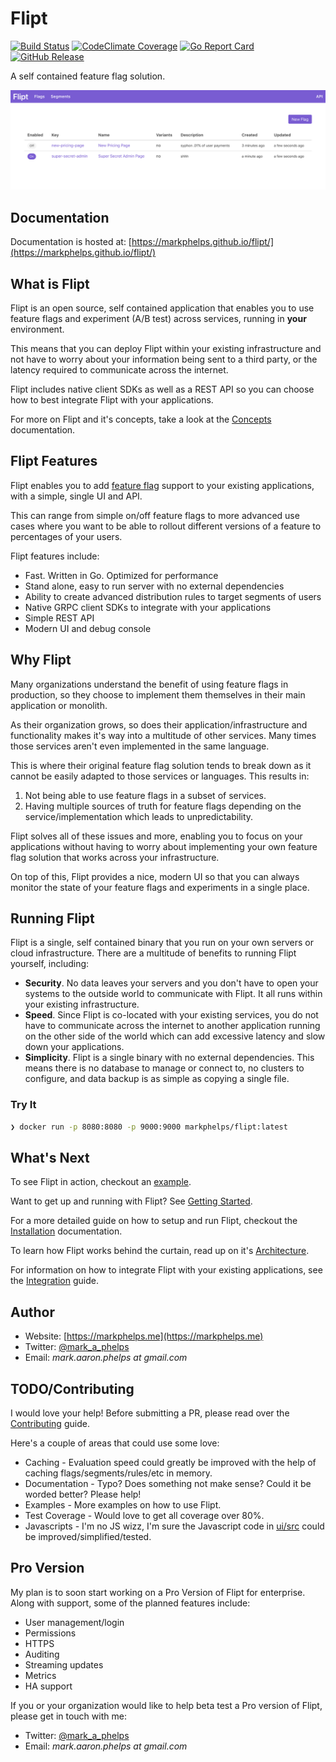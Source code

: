 # Flipt

[![Build Status](https://travis-ci.com/markphelps/flipt.svg?token=TBiDDmnBkCmRa867CqCG&branch=master)](https://travis-ci.com/markphelps/flipt)
[![CodeClimate Coverage](https://img.shields.io/codeclimate/coverage/markphelps/flipt.svg?style=flat)](https://codeclimate.com/github/markphelps/flipt)
[![Go Report Card](https://goreportcard.com/badge/github.com/markphelps/flipt)](https://goreportcard.com/report/github.com/markphelps/flipt)
[![GitHub Release](https://img.shields.io/github/release/markphelps/flipt.svg?style=flat)](https://github.com/markphelps/flipt/releases)

A self contained feature flag solution.

![Flipt](docs/assets/images/flipt.png)

## Documentation

Documentation is hosted at: [https://markphelps.github.io/flipt/](https://markphelps.github.io/flipt/)

## What is Flipt

Flipt is an open source, self contained application that enables you to use feature flags and experiment (A/B test) across services, running in **your** environment.

This means that you can deploy Flipt within your existing infrastructure and not have to worry about your information being sent to a third party, or the latency required to communicate across the internet.

Flipt includes native client SDKs as well as a REST API so you can choose how to best integrate Flipt with your applications.

For more on Flipt and it's concepts, take a look at the [Concepts](https://markphelps.github.io/flipt/concepts/) documentation.

## Flipt Features

Flipt enables you to add [feature flag](https://martinfowler.com/bliki/FeatureToggle.html) support to your existing applications, with a simple, single UI and API.

This can range from simple on/off feature flags to more advanced use cases where you want to be able to rollout different versions of a feature to percentages of your users.

Flipt features include:

* Fast. Written in Go. Optimized for performance
* Stand alone, easy to run server with no external dependencies
* Ability to create advanced distribution rules to target segments of users
* Native GRPC client SDKs to integrate with your applications
* Simple REST API
* Modern UI and debug console

## Why Flipt

Many organizations understand the benefit of using feature flags in production, so they choose to implement them themselves in their main application or monolith.

As their organization grows, so does their application/infrastructure and functionality makes it's way into a multitude of other services. Many times those services aren't even implemented in the same language.

This is where their original feature flag solution tends to break down as it cannot be easily adapted to those services or languages. This results in:

1. Not being able to use feature flags in a subset of services.
1. Having multiple sources of truth for feature flags depending on the service/implementation which leads to unpredictability.

Flipt solves all of these issues and more, enabling you to focus on your applications without having to worry about implementing your own feature flag solution that works across your infrastructure.

On top of this, Flipt provides a nice, modern UI so that you can always monitor the state of your feature flags and experiments in a single place.

## Running Flipt

Flipt is a single, self contained binary that you run on your own servers or cloud infrastructure. There are a multitude of benefits to running Flipt yourself, including:

* **Security**. No data leaves your servers and you don't have to open your systems to the outside world to communicate with Flipt. It all runs within your existing infrastructure.
* **Speed**. Since Flipt is co-located with your existing services, you do not have to communicate across the internet to another application running on the other side of the world which can add excessive latency and slow down your applications.
* **Simplicity**. Flipt is a single binary with no external dependencies. This means there is no database to manage or connect to, no clusters to configure, and data backup is as simple as copying a single file.

### Try It

```bash
❯ docker run -p 8080:8080 -p 9000:9000 markphelps/flipt:latest
```

## What's Next

To see Flipt in action, checkout an [example](example/).

Want to get up and running with Flipt? See [Getting Started](https://markphelps.github.io/flipt/getting_started/).

For a more detailed guide on how to setup and run Flipt, checkout the [Installation](https://markphelps.github.io/flipt/installation/) documentation.

To learn how Flipt works behind the curtain, read up on it's [Architecture](https://markphelps.github.io/flipt/architecture/).

For information on how to integrate Flipt with your existing applications, see the [Integration](https://markphelps.github.io/flipt/integration/) guide.

## Author

* Website: [https://markphelps.me](https://markphelps.me)
* Twitter: [@mark_a_phelps](https://twitter.com/mark_a_phelps)
* Email: _mark.aaron.phelps at gmail.com_

## TODO/Contributing

I would love your help! Before submitting a PR, please read over the [Contributing](.github/contributing) guide.

Here's a couple of areas that could use some love:

* Caching - Evaluation speed could greatly be improved with the help of caching flags/segments/rules/etc in memory.
* Documentation - Typo? Does something not make sense? Could it be worded better? Please help!
* Examples - More examples on how to use Flipt.
* Test Coverage - Would love to get all coverage over 80%.
* Javascripts - I'm no JS wizz, I'm sure the Javascript code in [ui/src](ui/src) could be improved/simplified/tested.

## Pro Version

My plan is to soon start working on a Pro Version of Flipt for enterprise. Along with support, some of the planned features include:

* User management/login
* Permissions
* HTTPS
* Auditing
* Streaming updates
* Metrics
* HA support

If you or your organization would like to help beta test a Pro version of Flipt, please get in touch with me:

* Twitter: [@mark_a_phelps](https://twitter.com/mark_a_phelps)
* Email: _mark.aaron.phelps at gmail.com_
